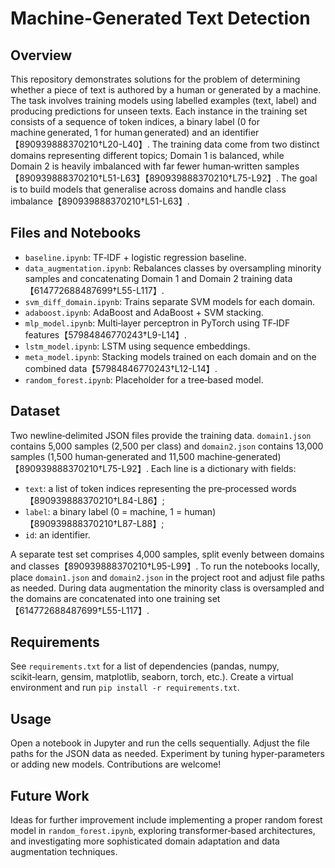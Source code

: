 # Machine-Generated Text Detection

## Overview

This repository demonstrates solutions for the problem of determining whether a piece of text is authored by a human or generated by a machine. The task involves training models using labelled examples (text, label) and producing predictions for unseen texts. Each instance in the training set consists of a sequence of token indices, a binary label (0 for machine generated, 1 for human generated) and an identifier【890939888370210†L20-L40】. The training data come from two distinct domains representing different topics; Domain 1 is balanced, while Domain 2 is heavily imbalanced with far fewer human‑written samples【890939888370210†L51-L63】【890939888370210†L75-L92】. The goal is to build models that generalise across domains and handle class imbalance【890939888370210†L51-L63】.

## Files and Notebooks

- `baseline.ipynb`: TF‑IDF + logistic regression baseline.
- `data_augmentation.ipynb`: Rebalances classes by oversampling minority samples and concatenating Domain 1 and Domain 2 training data【614772688487699†L55-L117】.
- `svm_diff_domain.ipynb`: Trains separate SVM models for each domain.
- `adaboost.ipynb`: AdaBoost and AdaBoost + SVM stacking.
- `mlp_model.ipynb`: Multi‑layer perceptron in PyTorch using TF‑IDF features【57984846770243†L9-L14】.
- `lstm_model.ipynb`: LSTM using sequence embeddings.
- `meta_model.ipynb`: Stacking models trained on each domain and on the combined data【57984846770243†L12-L14】.
- `random_forest.ipynb`: Placeholder for a tree‑based model.

## Dataset

Two newline‑delimited JSON files provide the training data. `domain1.json` contains 5,000 samples (2,500 per class) and `domain2.json` contains 13,000 samples (1,500 human‑generated and 11,500 machine‑generated)【890939888370210†L75-L92】. Each line is a dictionary with fields:
- `text`: a list of token indices representing the pre‑processed words【890939888370210†L84-L86】;
- `label`: a binary label (0 = machine, 1 = human)【890939888370210†L87-L88】;
- `id`: an identifier.

A separate test set comprises 4,000 samples, split evenly between domains and classes【890939888370210†L95-L99】. To run the notebooks locally, place `domain1.json` and `domain2.json` in the project root and adjust file paths as needed. During data augmentation the minority class is oversampled and the domains are concatenated into one training set【614772688487699†L55-L117】.

## Requirements

See `requirements.txt` for a list of dependencies (pandas, numpy, scikit‑learn, gensim, matplotlib, seaborn, torch, etc.). Create a virtual environment and run `pip install -r requirements.txt`.

## Usage

Open a notebook in Jupyter and run the cells sequentially. Adjust the file paths for the JSON data as needed. Experiment by tuning hyper‑parameters or adding new models. Contributions are welcome!

## Future Work

Ideas for further improvement include implementing a proper random forest model in `random_forest.ipynb`, exploring transformer‑based architectures, and investigating more sophisticated domain adaptation and data augmentation techniques.

